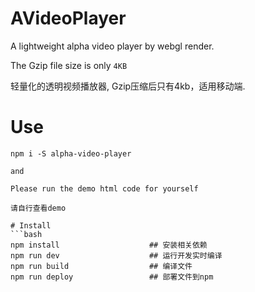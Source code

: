 # AVideoPlayer
A lightweight alpha video player by webgl render.

The Gzip file size is only `4KB`

轻量化的透明视频播放器, Gzip压缩后只有4kb，适用移动端.

# Use
```
npm i -S alpha-video-player

and 

Please run the demo html code for yourself

请自行查看demo

# Install
```bash
npm install                    ## 安装相关依赖
npm run dev                    ## 运行开发实时编译
npm run build                  ## 编译文件
npm run deploy                 ## 部署文件到npm
```
